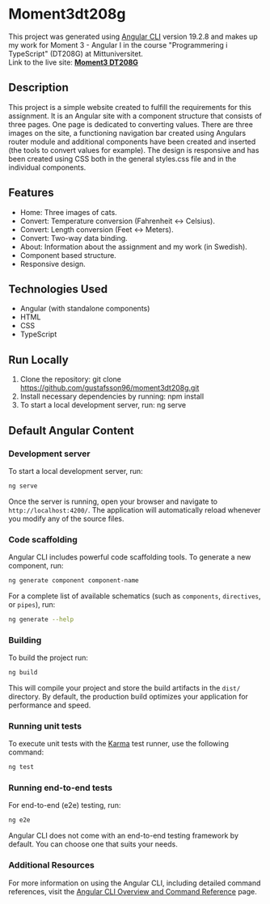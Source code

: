 # Moment3dt208g

This project was generated using [Angular CLI](https://github.com/angular/angular-cli) version 19.2.8 and makes up my work for Moment 3 - Angular I in the course "Programmering i TypeScript" (DT208G) at Mittuniversitet.
<br>
Link to the live site: **[Moment3 DT208G](https://dt208gmoment3.netlify.app/convert)**

## Description
This project is a simple website created to fulfill the requirements for this assignment. It is an Angular site with a component structure that consists of three pages. One page is dedicated to converting values. There are three images on the site, a functioning navigation bar created using Angulars router module and additional components have been created and inserted (the tools to convert values for example). The design is responsive and has been created using CSS both in the general styles.css file and in the individual components. 

## Features
* Home: Three images of cats.
* Convert: Temperature conversion (Fahrenheit ↔ Celsius).
* Convert: Length conversion (Feet ↔ Meters).
* Convert: Two-way data binding.
* About: Information about the assignment and my work (in Swedish).
* Component based structure.
* Responsive design.

## Technologies Used

* Angular (with standalone components)
* HTML
* CSS
* TypeScript

## Run Locally
1. Clone the repository: git clone https://github.com/gustafsson96/moment3dt208g.git 
2. Install necessary dependencies by running: npm install
3. To start a local development server, run: ng serve

## Default Angular Content

### Development server

To start a local development server, run:

```bash
ng serve
```

Once the server is running, open your browser and navigate to `http://localhost:4200/`. The application will automatically reload whenever you modify any of the source files.

### Code scaffolding

Angular CLI includes powerful code scaffolding tools. To generate a new component, run:

```bash
ng generate component component-name
```

For a complete list of available schematics (such as `components`, `directives`, or `pipes`), run:

```bash
ng generate --help
```

### Building

To build the project run:

```bash
ng build
```

This will compile your project and store the build artifacts in the `dist/` directory. By default, the production build optimizes your application for performance and speed.

### Running unit tests

To execute unit tests with the [Karma](https://karma-runner.github.io) test runner, use the following command:

```bash
ng test
```

### Running end-to-end tests

For end-to-end (e2e) testing, run:

```bash
ng e2e
```

Angular CLI does not come with an end-to-end testing framework by default. You can choose one that suits your needs.

### Additional Resources

For more information on using the Angular CLI, including detailed command references, visit the [Angular CLI Overview and Command Reference](https://angular.dev/tools/cli) page.
